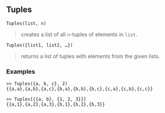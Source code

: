 ## Tuples
``` 
Tuples(list, n)
``` 
> creates a list of all `n`-tuples of elements in `list`.

``` 
Tuples({list1, list2, …})
``` 
> returns a list of tuples with elements from the given lists.

### Examples
``` 
>> Tuples({a, b, c}, 2)
{{a,a},{a,b},{a,c},{b,a},{b,b},{b,c},{c,a},{c,b},{c,c}}

>> Tuples[{{a, b}, {1, 2, 3}}]
{{a,1},{a,2},{a,3},{b,1},{b,2},{b,3}}
``` 